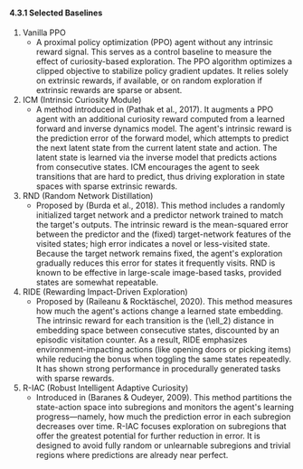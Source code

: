 #### 4.3.1 Selected Baselines

1. Vanilla PPO
   - A proximal policy optimization (PPO) agent without any intrinsic reward signal. This serves as a control baseline to measure the effect of curiosity-based exploration. The PPO algorithm optimizes a clipped objective to stabilize policy gradient updates. It relies solely on extrinsic rewards, if available, or on random exploration if extrinsic rewards are sparse or absent.
2. ICM (Intrinsic Curiosity Module)
   - A method introduced in (Pathak et al., 2017). It augments a PPO agent with an additional curiosity reward computed from a learned forward and inverse dynamics model. The agent's intrinsic reward is the prediction error of the forward model, which attempts to predict the next latent state from the current latent state and action. The latent state is learned via the inverse model that predicts actions from consecutive states. ICM encourages the agent to seek transitions that are hard to predict, thus driving exploration in state spaces with sparse extrinsic rewards.
3. RND (Random Network Distillation)
   - Proposed by (Burda et al., 2018). This method includes a randomly initialized target network and a predictor network trained to match the target's outputs. The intrinsic reward is the mean-squared error between the predictor and the (fixed) target-network features of the visited states; high error indicates a novel or less-visited state. Because the target network remains fixed, the agent's exploration gradually reduces this error for states it frequently visits. RND is known to be effective in large-scale image-based tasks, provided states are somewhat repeatable.
4. RIDE (Rewarding Impact-Driven Exploration)
   - Proposed by (Raileanu & Rocktäschel, 2020). This method measures how much the agent's actions change a learned state embedding. The intrinsic reward for each transition is the \(\ell_2\) distance in embedding space between consecutive states, discounted by an episodic visitation counter. As a result, RIDE emphasizes environment-impacting actions (like opening doors or picking items) while reducing the bonus when toggling the same states repeatedly. It has shown strong performance in procedurally generated tasks with sparse rewards.
5. R-IAC (Robust Intelligent Adaptive Curiosity)
   - Introduced in (Baranes & Oudeyer, 2009). This method partitions the state-action space into subregions and monitors the agent's learning progress—namely, how much the prediction error in each subregion decreases over time. R-IAC focuses exploration on subregions that offer the greatest potential for further reduction in error. It is designed to avoid fully random or unlearnable subregions and trivial regions where predictions are already near perfect.
